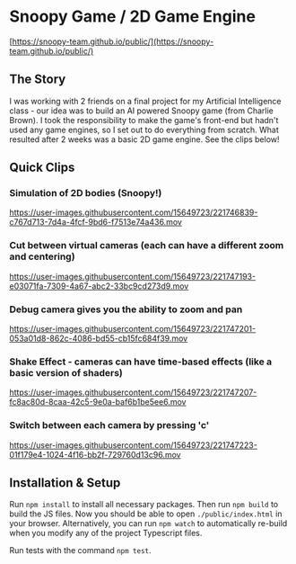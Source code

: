 # Snoopy Game / 2D Game Engine
[https://snoopy-team.github.io/public/](https://snoopy-team.github.io/public/)

## The Story
I was working with 2 friends on a final project for my Artificial Intelligence class - our idea was to build an AI powered Snoopy game (from Charlie Brown). I took the responsibility to make the game's front-end but hadn't used any game engines, so I set out to do everything from scratch. What resulted after 2 weeks was a basic 2D game engine. See the clips below!

## Quick Clips
### Simulation of 2D bodies (Snoopy!)
https://user-images.githubusercontent.com/15649723/221746839-c767d713-7d4a-4fcf-9bd6-f7513e74a436.mov
### Cut between virtual cameras (each can have a different zoom and centering)
https://user-images.githubusercontent.com/15649723/221747193-e03071fa-7309-4a67-abc2-33bc9cd273d9.mov
### Debug camera gives you the ability to zoom and pan
https://user-images.githubusercontent.com/15649723/221747201-053a01d8-862c-4086-bd55-cb15fc684f39.mov
### Shake Effect - cameras can have time-based effects (like a basic version of shaders)
https://user-images.githubusercontent.com/15649723/221747207-fc8ac80d-8caa-42c5-9e0a-baf6b1be5ee6.mov
### Switch between each camera by pressing 'c'
https://user-images.githubusercontent.com/15649723/221747223-01f179e4-1024-4f16-bb2f-729760d13c96.mov

## Installation & Setup
Run `npm install` to install all necessary packages. Then run `npm build` to build the JS files. Now
you should be able to open `./public/index.html` in your browser. Alternatively, you can run `npm
watch` to automatically re-build when you modify any of the project Typescript files. 

Run tests with the command `npm test`.
